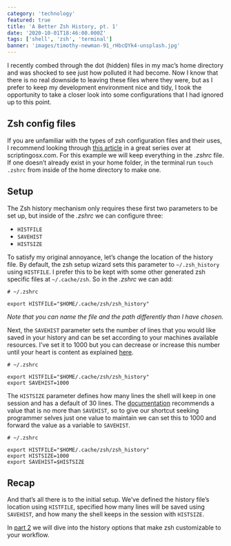 ```yaml
---
category: 'technology'
featured: true
title: 'A Better Zsh History, pt. 1'
date: '2020-10-01T18:46:00.000Z'
tags: ['shell', 'zsh', 'terminal']
banner: 'images/timothy-newman-91_rHbcQYk4-unsplash.jpg'
---
```


I recently combed through the dot (hidden) files in my mac’s home directory and was shocked to see just how polluted it had become. Now I know that there is no real downside to leaving these files where they were, but as I prefer to keep my development environment nice and tidy, I took the opportunity to take a closer look into some configurations that I had ignored up to this point.

## Zsh config files

If you are unfamiliar with the types of zsh configuration files and their uses, I recommend looking through [this article](https://scriptingosx.com/2019/06/moving-to-zsh-part-2-configuration-files/) in a great series over at scriptingosx.com. For this example we will keep everything in the _.zshrc_ file. If one doesn’t already exist in your home folder, in the terminal run `touch .zshrc` from inside of the home directory to make one.

## Setup

The Zsh history mechanism only requires these first two parameters to be set up, but inside of the _.zshrc_ we can configure three:

- `HISTFILE`
- `SAVEHIST`
- `HISTSIZE`

To satisfy my original annoyance, let’s change the location of the history file. By default, the zsh setup wizard sets this parameter to `~/.zsh_history` using `HISTFILE`. I prefer this to be kept with some other generated zsh specific files at `~/.cache/zsh`. So in the _.zshrc_ we can add:

```shell
# ~/.zshrc

export HISTFILE="$HOME/.cache/zsh/zsh_history"
```

_Note that you can name the file and the path differently than I have chosen._

Next, the `SAVEHIST` parameter sets the number of lines that you would like saved in your history and can be set according to your machines available resources. I’ve set it to 1000 but you can decrease or increase this number until your heart is content as explained [here](https://www.zsh.org/mla/users/2013/msg00691.html).

```shell
# ~/.zshrc

export HISTFILE="$HOME/.cache/zsh/zsh_history"
export SAVEHIST=1000
```

The `HISTSIZE` parameter defines how many lines the shell will keep in one session and has a default of 30 lines. The [documentation](http://zsh.sourceforge.net/Guide/zshguide02.html#l17) recommends a value that is no more than `SAVEHIST`, so to give our shortcut seeking programmer selves just one value to maintain we can set this to 1000 and forward the value as a variable to `SAVEHIST`.

```shell
# ~/.zshrc

export HISTFILE="$HOME/.cache/zsh/zsh_history"
export HISTSIZE=1000
export SAVEHIST=$HISTSIZE
```

## Recap

And that’s all there is to the initial setup. We’ve defined the history file’s location using `HISTFILE`, specified how many lines will be saved using `SAVEHIST`, and how many the shell keeps in the session with `HISTSIZE`.

In [part 2](/a-better-zsh-history-pt2) we will dive into the history options that make zsh customizable to your workflow.

